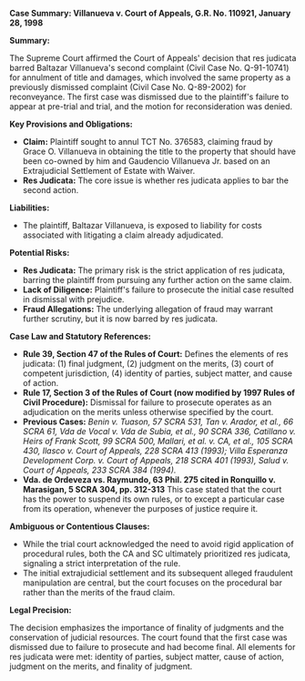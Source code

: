 **Case Summary: Villanueva v. Court of Appeals, G.R. No. 110921, January 28, 1998**

**Summary:**

The Supreme Court affirmed the Court of Appeals' decision that res judicata barred Baltazar Villanueva's second complaint (Civil Case No. Q-91-10741) for annulment of title and damages, which involved the same property as a previously dismissed complaint (Civil Case No. Q-89-2002) for reconveyance. The first case was dismissed due to the plaintiff's failure to appear at pre-trial and trial, and the motion for reconsideration was denied.

**Key Provisions and Obligations:**

*   **Claim:** Plaintiff sought to annul TCT No. 376583, claiming fraud by Grace O. Villanueva in obtaining the title to the property that should have been co-owned by him and Gaudencio Villanueva Jr. based on an Extrajudicial Settlement of Estate with Waiver.
*   **Res Judicata:** The core issue is whether res judicata applies to bar the second action.

**Liabilities:**

*   The plaintiff, Baltazar Villanueva, is exposed to liability for costs associated with litigating a claim already adjudicated.

**Potential Risks:**

*   **Res Judicata:** The primary risk is the strict application of res judicata, barring the plaintiff from pursuing any further action on the same claim.
*   **Lack of Diligence:** Plaintiff's failure to prosecute the initial case resulted in dismissal with prejudice.
*   **Fraud Allegations:** The underlying allegation of fraud may warrant further scrutiny, but it is now barred by res judicata.

**Case Law and Statutory References:**

*   **Rule 39, Section 47 of the Rules of Court:** Defines the elements of res judicata: (1) final judgment, (2) judgment on the merits, (3) court of competent jurisdiction, (4) identity of parties, subject matter, and cause of action.
*   **Rule 17, Section 3 of the Rules of Court (now modified by 1997 Rules of Civil Procedure):** Dismissal for failure to prosecute operates as an adjudication on the merits unless otherwise specified by the court.
*   **Previous Cases:** _Benin v. Tuason, 57 SCRA 531, Tan v. Arador, et al., 66 SCRA 61, Vda de Vocal v. Vda de Subia, et al., 90 SCRA 336, Catillano v. Heirs of Frank Scott, 99 SCRA 500, Mallari, et al. v. CA, et al., 105 SCRA 430, Ilasco v. Court of Appeals, 228 SCRA 413 (1993); Villa Esperanza Development Corp. v. Court of Appeals, 218 SCRA 401 (1993), Salud v. Court of Appeals, 233 SCRA 384 (1994)._
*   **Vda. de Ordeveza vs. Raymundo, 63 Phil. 275 cited in Ronquillo v. Marasigan, 5 SCRA 304, pp. 312-313** This case stated that the court has the power to suspend its own rules, or to except a particular case from its operation, whenever the purposes of justice require it.

**Ambiguous or Contentious Clauses:**

*   While the trial court acknowledged the need to avoid rigid application of procedural rules, both the CA and SC ultimately prioritized res judicata, signaling a strict interpretation of the rule.
*   The initial extrajudicial settlement and its subsequent alleged fraudulent manipulation are central, but the court focuses on the procedural bar rather than the merits of the fraud claim.

**Legal Precision:**

The decision emphasizes the importance of finality of judgments and the conservation of judicial resources. The court found that the first case was dismissed due to failure to prosecute and had become final. All elements for res judicata were met: identity of parties, subject matter, cause of action, judgment on the merits, and finality of judgment.
